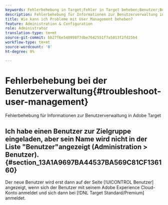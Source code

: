 ```yaml
---
keywords: Fehlerbehebung in Target;Fehler in Target beheben;Benutzer;Benutzerverwaltung
description: Fehlerbehebung für Informationen zur Benutzerverwaltung in Adobe Target
title: Wie kann ich Probleme mit User Management beheben?
feature: Administration & Configuration
role: Administrator
translation-type: tm+mt
source-git-commit: bb27f6e540998f7dbe7642551f7a5013f2fd25b4
workflow-type: tm+mt
source-wordcount: '0'
ht-degree: 0%

---
```



# Fehlerbehebung bei der Benutzerverwaltung{#troubleshoot-user-management}

Fehlerbehebung für Informationen zur Benutzerverwaltung in Adobe Target

## Ich habe einen Benutzer zur Zielgruppe eingeladen, aber sein Name wird nicht in der Liste &quot;Benutzer&quot;angezeigt (Administration > Benutzer). {#section_13A1A9697BA44537BA569C81CF136160}

Der neue Benutzer wird erst dann auf der Seite [!UICONTROL Benutzer] angezeigt, wenn sich der Benutzer mit seinem Adobe Experience Cloud-Konto anmeldet und sich dann bei [!DNL Target Standard/Premium] anmeldet.